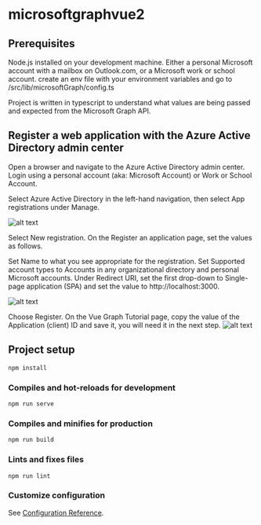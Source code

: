 # microsoftgraphvue2


## Prerequisites
Node.js installed on your development machine.
Either a personal Microsoft account with a mailbox on Outlook.com, or a Microsoft work or school account.
create an env file with your environment variables and go to /src/lib/microsoftGraph/config.ts


Project is written in typescript to understand what values are being passed and expected from the Microsoft Graph API.


## Register a web application with the Azure Active Directory admin center

Open a browser and navigate to the Azure Active Directory admin center. Login using a personal account (aka: Microsoft Account) or Work or School Account.

Select Azure Active Directory in the left-hand navigation, then select App registrations under Manage.

![alt text](https://gyazo.com/5f5f36ec51ea097f8cbbb9bbc4f72987.png)


Select New registration. On the Register an application page, set the values as follows.

Set Name to what you see appropriate for the registration.
Set Supported account types to Accounts in any organizational directory and personal Microsoft accounts.
Under Redirect URI, set the first drop-down to Single-page application (SPA) and set the value to http://localhost:3000.

![alt text](https://gyazo.com/2799b27c3c27502a5f0674afee45a892.png)

Choose Register. On the Vue Graph Tutorial page, copy the value of the Application (client) ID and save it, you will need it in the next step.
![alt text](https://gyazo.com/f1a1bbf30297a8b0afa9e0f8567d49cd.png)

## Project setup
```
npm install
```

### Compiles and hot-reloads for development
```
npm run serve
```

### Compiles and minifies for production
```
npm run build
```

### Lints and fixes files
```
npm run lint
```

### Customize configuration
See [Configuration Reference](https://cli.vuejs.org/config/).



